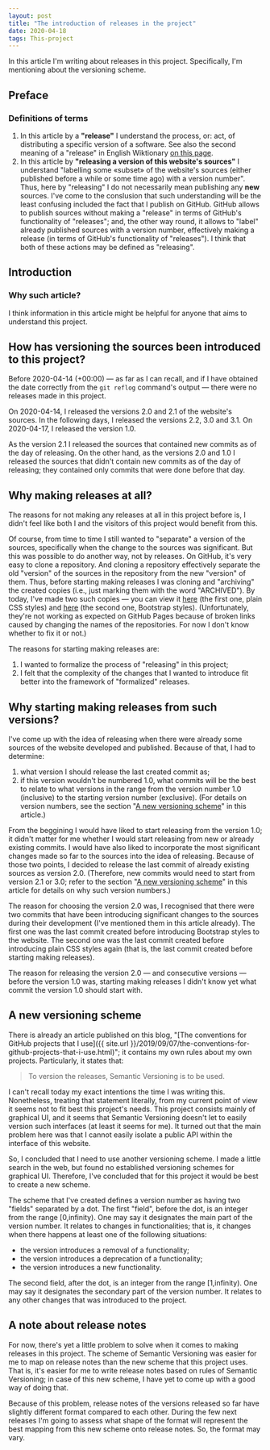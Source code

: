 ```yaml
---
layout: post
title: "The introduction of releases in the project"
date: 2020-04-18
tags: This-project
---
```


In this article I'm writing about releases in this project. Specifically, I'm mentioning about the versioning scheme.

## Preface

### Definitions of terms

1. In this article by a **"release"** I understand the process, or: act, of distributing a specific version of a software. See also the second meaning of a "release" in English Wiktionary [on this page](https://en.wiktionary.org/wiki/release#Noun).
2. In this article by **"releasing a version of this website's sources"** I understand "labelling some «subset» of the website's sources (either published before a while or some time ago) with a version number". Thus, here by "releasing" I do not necessarily mean publishing any **new** sources. I've come to the conslusion that such understanding will be the least confusing included the fact that I publish on GitHub. GitHub allows to publish sources without making a "release" in terms of GitHub's functionality of "releases"; and, the other way round, it allows to "label" already published sources with a version number, effectively making a release (in terms of GitHub's functionality of "releases"). I think that both of these actions may be defined as "releasing".

## Introduction

### Why such article?

I think information in this article might be helpful for anyone that aims to understand this project.

## How has versioning the sources been introduced to this project?

Before 2020-04-14 (+00:00) — as far as I can recall, and if I have obtained the date correctly from the `git reflog` command's output — there were no releases made in this project.

On 2020-04-14, I released the versions 2.0 and 2.1 of the website's sources. In the following days, I released the versions 2.2, 3.0 and 3.1. On 2020-04-17, I released the version 1.0.

As the version 2.1 I released the sources that contained new commits as of the day of releasing. On the other hand, as the versions 2.0 and 1.0 I released the sources that didn't contain new commits as of the day of releasing; they contained only commits that were done before that day.

## Why making releases at all?

The reasons for not making any releases at all in this project before is, I didn't feel like both I and the visitors of this project would benefit from this.

Of course, from time to time I still wanted to "separate" a version of the sources, specifically when the change to the sources was significant. But this was possible to do another way, not by releases. On GitHub, it's very easy to clone a repository. And cloning a repository effectively separate the old "version" of the sources in the repository from the new "version" of them. Thus, before starting making releases I was cloning and "archiving" the created copies (i.e., just marking them with the word "ARCHIVED"). By today, I've made two such copies — you can view it [here](https://github.com/devsilv/ARCHIVED-devsilv-thoughts-plain-css) (the first one, plain CSS styles) and [here](https://github.com/devsilv/ARCHIVED-devsilv-thoughts-bootstrap) (the second one, Bootstrap styles). (Unfortunately, they're not working as expected on GitHub Pages because of broken links caused by changing the names of the repositories. For now I don't know whether to fix it or not.)

The reasons for starting making releases are:

1. I wanted to formalize the process of "releasing" in this project;
2. I felt that the complexity of the changes that I wanted to introduce fit better into the framework of "formalized" releases.

## Why starting making releases from such versions?

I've come up with the idea of releasing when there were already some sources of the website developed and published. Because of that, I had to determine:

1. what version I should release the last created commit as;
2. if this version wouldn't be numbered 1.0, what commits will be the best to relate to what versions in the range from the version number 1.0 (inclusive) to the starting version number (exclusive). (For details on version numbers, see the section "[A new versioning scheme](#A-new-versioning-scheme)" in this article.)

From the beggining I would have liked to start releasing from the version 1.0; it didn't matter for me whether I would start releasing from new or already existing commits. I would have also liked to incorporate the most significant changes made so far to the sources into the idea of releasing. Because of those two points, I decided to release the last commit of already existing sources as version 2.0. (Therefore, new commits would need to start from version 2.1 or 3.0; refer to the section "[A new versioning scheme](#A-new-versioning-scheme)" in this article for details on why such version numbers.)

The reason for choosing the version 2.0 was, I recognised that there were two commits that have been introducing significant changes to the sources during their development (I've mentioned them in this article already). The first one was the last commit created before introducing Bootstrap styles to the website. The second one was the last commit created before introducing plain CSS styles again (that is, the last commit created before starting making releases).

The reason for releasing the version 2.0 — and consecutive versions — before the version 1.0 was, starting making releases I didn't know yet what commit the version 1.0 should start with.

## A new versioning scheme

There is already an article published on this blog, "[The conventions for GitHub projects that I use]({{ site.url }}/2019/09/07/the-conventions-for-github-projects-that-i-use.html)"; it contains my own rules about my own projects. Particularly, it states that:

> To version the releases, Semantic Versioning is to be used.

I can't recall today my exact intentions the time I was writing this. Nonetheless, treating that statement literally, from my current point of view it seems not to fit best this project's needs. This project consists mainly of graphical UI, and it seems that Semantic Versioning doesn't let to easily version such interfaces (at least it seems for me). It turned out that the main problem here was that I cannot easily isolate a public API within the interface of this website.

So, I concluded that I need to use another versioning scheme. I made a little search in the web, but found no established versioning schemes for graphical UI. Therefore, I've concluded that for this project it would be best to create a new scheme.

The scheme that I've created defines a version number as having two "fields" separated by a dot. The first "field", before the dot, is an integer from the range [0,infinity). One may say it designates the main part of the version number. It relates to changes in functionalities; that is, it changes when there happens at least one of the following situations:

- the version introduces a removal of a functionality;
- the version introduces a deprecation of a functionality;
- the version introduces a new functionality.

The second field, after the dot, is an integer from the range [1,infinity). One may say it designates the secondary part of the version number. It relates to any other changes that was introduced to the project.

## A note about release notes

For now, there's yet a little problem to solve when it comes to making releases in this project. The scheme of Semantic Versioning was easier for me to map on release notes than the new scheme that this project uses. That is, it's easier for me to write release notes based on rules of Semantic Versioning; in case of this new scheme, I have yet to come up with a good way of doing that.

Because of this problem, release notes of the versions released so far have slightly different format compared to each other. During the few next releases I'm going to assess what shape of the format will represent the best mapping from this new scheme onto release notes. So, the format may vary.
